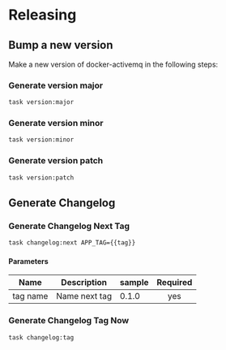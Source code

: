 <!-- Space: Projects -->
<!-- Parent: DockerActiveMQ -->
<!-- Title: Releasing DockerActiveMQ -->

<!-- Label: DockerActiveMQ -->
<!-- Label: Project -->
<!-- Label: Releasing -->
<!-- Include: disclaimer.md -->
<!-- Include: ac:toc -->

# Releasing

## Bump a new version

Make a new version of docker-activemq in the following steps:

### Generate version major

```bash
task version:major
```

### Generate version minor

```bash
task version:minor
```

### Generate version patch

```bash
task version:patch
```

## Generate Changelog

### Generate Changelog Next Tag

```bash
task changelog:next APP_TAG={{tag}}
```

#### Parameters

| Name     | Description   | sample | Required |
| -------- | ------------- | ------ | :------: |
| tag name | Name next tag | 0.1.0  |   yes    |

### Generate Changelog Tag Now

```bash
task changelog:tag
```
